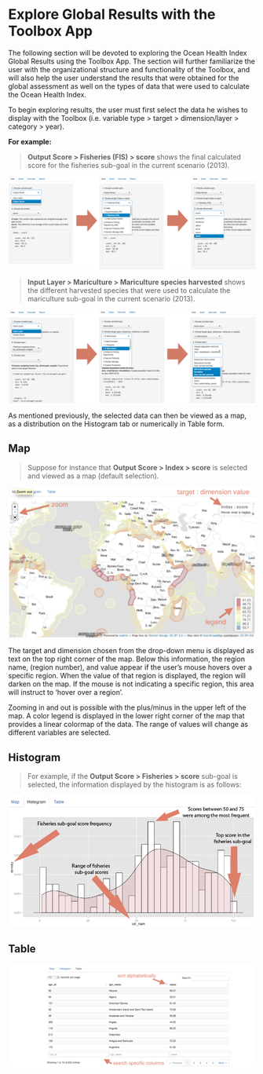 # Explore Global Results with the Toolbox App

The following section will be devoted to exploring the Ocean Health Index Global Results using the Toolbox App. The section will further familiarize the user with the organizational structure and functionality of the Toolbox, and will also help the user understand the results that were obtained for the global assessment as well on the types of data that were used to calculate the Ocean Health Index.

To begin exploring results, the user must first select the data he wishes to display with the Toolbox (i.e. variable type > target > dimension/layer > category > year).

**For example:**

> **Output Score > Fisheries (FIS) > score**
shows the final calculated score for the fisheries sub-goal in the current scenario (2013).

![](./fig/output_score_fisheries_score.png)


> **Input Layer > Mariculture > Mariculture species harvested**
shows the different harvested species that were used to calculate the mariculture sub-goal in the current scenario (2013).

![](./fig/input_mariculture_harvested.png)

As mentioned previously, the selected data can then be viewed as a map, as a distribution on the Histogram tab or numerically in Table form.

## Map 

> Suppose for instance that **Output Score > Index > score** is selected and viewed as a map (default selection).

![](./fig/map_view.png)

The target and dimension chosen from the drop-down menu is displayed as text on the top right corner of the map. Below this information, the region name, (region number), and value appear if the user’s mouse hovers over a specific region. When the value of that region is displayed, the region will darken on the map. If the mouse is not indicating a specific region, this area will instruct to ‘hover over a region’.

Zooming in and out is possible with the plus/minus in the upper left of the map. A color legend is displayed in the lower right corner of the map that provides a linear colormap of the data. The range of values will change as different variables are selected.

## Histogram

> For example, if the **Output Score > Fisheries > score** sub-goal is selected, the information displayed by the histogram is as follows:

![](./fig/histogram_view.png)


## Table

![](./fig/table_view.png)
